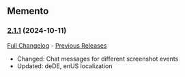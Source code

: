 ## Memento
### [2.1.1](https://github.com/diomsg-code/Memento/tree/2.1.1) (2024-10-11)
[Full Changelog](https://github.com/diomsg-code/Memento/compare/2.1.0...2.1.1) - [Previous Releases](https://github.com/diomsg-code/Memento/releases)

- Changed: Chat messages for different screenshot events
- Updated: deDE, enUS localization
